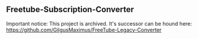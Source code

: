 
## Freetube-Subscription-Converter
Important notice: This project is archived. It's successor can be hound here: https://github.com/GilgusMaximus/FreeTube-Legacy-Converter

 
